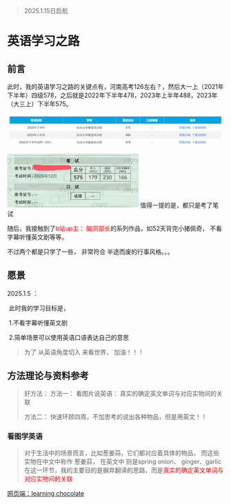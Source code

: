> 2025.1.15日启航

# 英语学习之路

## 前言

​	此时，我的英语学习之路的关键点有，河南高考126左右？，然后大一上（2021年下半年）四级578，之后就是2022年下半年478，2023年上半年488，2023年（大三上）下半年575。

![image-20250115165111698](../picture.asset/image-20250115165111698.png)



<img src="../picture.asset/image-20250115165202149.png" alt="image-20250115165202149" style="zoom:50%;" />   值得一提的是，都只是考了笔试                                             



随后，我接触到了<font color='red'>b站up主： 脑洞部长</font>的系列作品，如52天背完小猪佩奇， 不看字幕听懂英文剧等等。

不过两个都是只学了一些， 非常符合 半途而废的行事风格。。。

## 愿景

2025.1.5 ：

​	此时我的学习目标是， 

​	1.不看字幕听懂英文剧

​	2.简单场景可以使用英语口语表达自己的意思

> 为了 从英语角度切入 来看世界， 加油！！！



## 方法理论与资料参考

> 好方法：
> 方法一： 看图片说英语： 真实的确定英文单词与对应实物间的关联
>
> 方法二： 快速环顾四周，不加思考的说出各种物品，但是用英文！！

### 看图学英语

> 对于生活中的场景而言，比如葱姜蒜，它们都对应着具体的物品，
> 而这些实物在中文中称作 葱姜蒜， 在英文中 则是spring onion、 ginger、garlic
> 在这一环节，我的主要目的是摒弃翻译的思路，而是<font color='red'>真实的确定英文单词与对应实物间的关联</font>



[网页端：learning chocolate](https://link.zhihu.com/?target=https%3A//www.learningchocolate.com/)

